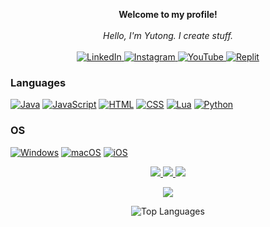 <p align="center">
    <b>Welcome to my profile!</b><br><br>
    <i>
        Hello, I'm Yutong. I create stuff.<br>
    </i><br>
    <a href="https://www.linkedin.com/in/yutonghanofficial">
        <img src="https://img.shields.io/badge/LinkedIn-blue?style=flat-square&logo=linkedin" alt="LinkedIn">
    </a>
    <a href="https://www.instagram.com/yutonghanofficial">
        <img src="https://img.shields.io/badge/Instagram-orange?style=flat-square&logo=instagram" alt="Instagram">
    </a>
    <a href="https://www.youtube.com/@YutongOfficial">
        <img src="https://img.shields.io/badge/YouTube-red?style=flat-square&logo=youtube" alt="YouTube">
    </a>
    <a href="https://replit.com/@YutongHan2">
        <img src="https://img.shields.io/badge/Replit-blue?style=flat-square&logo=replit" alt="Replit">
    </a>
</p>

### Languages
[![Java](https://img.shields.io/badge/java-black?style=for-the-badge&logo=openjdk)](https://github.com/yutonghanofficial)
[![JavaScript](https://img.shields.io/badge/javascript-black?style=for-the-badge&logo=javascript)](https://github.com/yutonghanofficial)
[![HTML](https://img.shields.io/badge/html-black?style=for-the-badge&logo=html5)](https://github.com/yutonghanofficial)
[![CSS](https://img.shields.io/badge/css-black?style=for-the-badge&logo=css3)](https://github.com/yutonghanofficial)
[![Lua](https://img.shields.io/badge/lua-black?style=for-the-badge&logo=lua)](https://github.com/yutonghanofficial)
[![Python](https://img.shields.io/badge/python-black?style=for-the-badge&logo=python)](https://github.com/yutonghanofficial)

### OS
[![Windows](https://img.shields.io/badge/Windows-black?style=for-the-badge&logo=Windows)](https://github.com/yutonghanofficial)
[![macOS](https://img.shields.io/badge/macOS-black?style=for-the-badge&logo=macOS)](https://github.com/yutonghanofficial)
[![iOS](https://img.shields.io/badge/iOS-black?style=for-the-badge&logo=iOS)](https://github.com/yutonghanofficial)

<p align="center">
  <a href="https://github.com/yutonghanofficial">
    <img src="http://github-profile-summary-cards.vercel.app/api/cards/profile-details?username=yutonghanofficial&theme=transparent" />
  </a>
  <a href="https://github.com/yutonghanofficial">
    <img src="https://github-readme-streak-stats.herokuapp.com/?user=yutonghanofficial&hide_border=true&card_width=338&theme=transparent" />
  </a>
  <a href="https://github.com/yutonghanofficial">
    <img src="http://github-profile-summary-cards.vercel.app/api/cards/stats?username=yutonghanofficial&theme=transparent" />
  </a>
</p>

<p align="center">
  <a href="https://github.com/yutonghanofficial">
    <img src="https://komarev.com/ghpvc/?username=yutonghanofficial&color=blue&style=flat)" />
  </a>
</p>

<p align="center">
  <picture>
    <source
      srcset="https://github-readme-stats-steel-omega.vercel.app/api/top-langs/?username=yutonghanofficial&layout=donut-vertical&icon_color=2d77dc&title_color=2d77dc&text_color=ffffff&bg_color=0d1117&hide_border=true&cache_seconds=1800&langs_count=10&theme=transparent"
    />
    <source
      srcset="https://github-readme-stats-steel-omega.vercel.app/api/top-langs/?username=yutonghanofficial&layout=pie&hide_border=true&cache_seconds=1800&langs_count=10&theme=transparent"
    />
    <img
       src="https://github-readme-stats-steel-omega.vercel.app/api/top-langs/?username=yutonghanofficial&layout=pie&hide_border=true&cache_seconds=1800&langs_count=10&theme=transparent"
       alt="Top Languages"
     />
  </picture>
</p>
